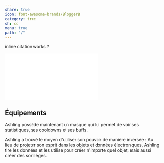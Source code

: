 ```yaml
---  
share: true  
icon: font-awesome-brands/BloggerB  
category: truc  
sh: cc  
menu: true  
path: "/"  
---  
```

  
inline citation works ?  
  
![test](INBOX/test.md)  
  
## Équipements  
  
Ashling possède maintenant un masque qui lui permet de voir ses statistiques, ses cooldowns et ses buffs.  
  
  
  
Ashling a trouvé le moyen d'utiliser son pouvoir de manière inversée : Au lieu de projeter son esprit dans les objets et données électroniques, Ashling tire les données et les utilise pour créer n'importe quel objet, mais aussi créer des sortilèges.